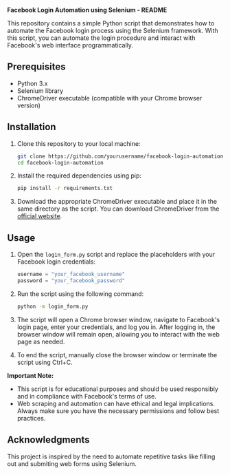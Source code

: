 **Facebook Login Automation using Selenium - README**

This repository contains a simple Python script that demonstrates how to automate the Facebook login process using the Selenium framework. With this script, you can automate the login procedure and interact with Facebook's web interface programmatically.

## Prerequisites

- Python 3.x
- Selenium library
- ChromeDriver executable (compatible with your Chrome browser version)

## Installation

1. Clone this repository to your local machine:

   ```bash
   git clone https://github.com/yourusername/facebook-login-automation.git
   cd facebook-login-automation
   ```

2. Install the required dependencies using pip:

   ```bash
   pip install -r requirements.txt
   ```

3. Download the appropriate ChromeDriver executable and place it in the same directory as the script. You can download ChromeDriver from the [official website](https://sites.google.com/a/chromium.org/chromedriver/downloads).

## Usage

1. Open the `login_form.py` script and replace the placeholders with your Facebook login credentials:

   ```python
   username = "your_facebook_username"
   password = "your_facebook_password"
   ```

2. Run the script using the following command:

   ```bash
   python -m login_form.py
   ```

3. The script will open a Chrome browser window, navigate to Facebook's login page, enter your credentials, and log you in. After logging in, the browser window will remain open, allowing you to interact with the web page as needed.

4. To end the script, manually close the browser window or terminate the script using Ctrl+C.

**Important Note:**

- This script is for educational purposes and should be used responsibly and in compliance with Facebook's terms of use.
- Web scraping and automation can have ethical and legal implications. Always make sure you have the necessary permissions and follow best practices.

## Acknowledgments

This project is inspired by the need to automate repetitive tasks like filling out and submiting web forms using Selenium.